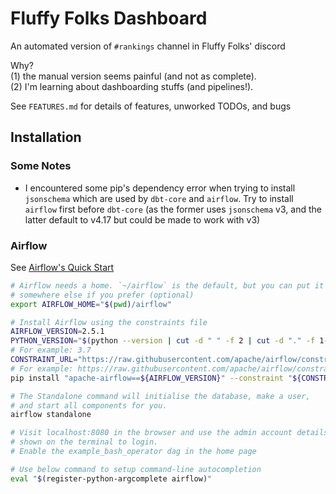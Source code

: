 # Fluffy Folks Dashboard

An automated version of `#rankings` channel in Fluffy Folks' discord

Why?  
(1) the manual version seems painful (and not as complete).  
(2) I'm learning about dashboarding stuffs (and pipelines!).

See `FEATURES.md` for details of features, unworked TODOs, and bugs

## Installation

### Some Notes

- I encountered some pip's dependency error when trying to install `jsonschema` which are used by `dbt-core` and `airflow`. Try to install `airflow` first before `dbt-core` (as the former uses `jsonschema` v3, and the latter default to v4.17 but could be made to work with v3)

### Airflow

See [Airflow's Quick Start](https://airflow.apache.org/docs/apache-airflow/stable/start.html)

```bash
# Airflow needs a home. `~/airflow` is the default, but you can put it
# somewhere else if you prefer (optional)
export AIRFLOW_HOME="$(pwd)/airflow"

# Install Airflow using the constraints file
AIRFLOW_VERSION=2.5.1
PYTHON_VERSION="$(python --version | cut -d " " -f 2 | cut -d "." -f 1-2)"
# For example: 3.7
CONSTRAINT_URL="https://raw.githubusercontent.com/apache/airflow/constraints-${AIRFLOW_VERSION}/constraints-${PYTHON_VERSION}.txt"
# For example: https://raw.githubusercontent.com/apache/airflow/constraints-2.5.1/constraints-3.7.txt
pip install "apache-airflow==${AIRFLOW_VERSION}" --constraint "${CONSTRAINT_URL}"

# The Standalone command will initialise the database, make a user,
# and start all components for you.
airflow standalone

# Visit localhost:8080 in the browser and use the admin account details
# shown on the terminal to login.
# Enable the example_bash_operator dag in the home page

# Use below command to setup command-line autocompletion
eval "$(register-python-argcomplete airflow)"
```

